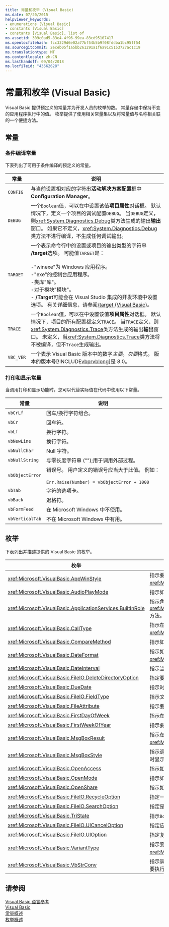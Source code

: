 ```yaml
---
title: 常量和枚举 (Visual Basic)
ms.date: 07/20/2015
helpviewer_keywords:
- enumerations [Visual Basic]
- constants [Visual Basic]
- constants [Visual Basic], list of
ms.assetid: 309c0ad5-83e4-4f96-99ea-83cd95107417
ms.openlocfilehash: fcc3329d6e02a77bf54b5b9f08fddba1bc95ff54
ms.sourcegitcommit: 2eceb05f1a5bb261291a1f6a91c5153727ac1c19
ms.translationtype: MT
ms.contentlocale: zh-CN
ms.lasthandoff: 09/04/2018
ms.locfileid: "43562628"
---
```

# <a name="constants-and-enumerations-visual-basic"></a>常量和枚举 (Visual Basic)
Visual Basic 提供预定义的常量并为开发人员的枚举的数。 常量存储中保持不变的应用程序执行中的值。 枚举提供了使用相关常量集以及将常量值与名称相关联的一个便捷方法。  
  
## <a name="constants"></a>常量  
  
### <a name="conditional-compilation-constants"></a>条件编译常量  
 下表列出了可用于条件编译的预定义的常量。  
  
|**常量**|**说明**|  
|---|---|  
|`CONFIG`|与当前设置相对应的字符串**活动解决方案配置**框中**Configuration Manager**。|  
|`DEBUG`|一个`Boolean`值，可以在中设置该值**项目属性**对话框。 默认情况下，定义一个项目的调试配置`DEBUG`。 当`DEBUG`定义，则<xref:System.Diagnostics.Debug>类方法生成的输出**输出**窗口。 如果它不定义，<xref:System.Diagnostics.Debug>类方法不进行编译，不生成任何调试输出。|  
|`TARGET`|一个表示命令行中的设置或项目的输出类型的字符串 **/target**选项。 可能值`TARGET`是：<br /><br /> -"winexe"为 Windows 应用程序。<br />-"exe"的控制台应用程序。<br />-类库"库"。<br />-对于模块"模块"。<br />- **/Target**可能会在 Visual Studio 集成的开发环境中设置选项。 有关详细信息，请参阅[/target (Visual Basic)](../../visual-basic/reference/command-line-compiler/target.md)。|  
|`TRACE`|一个`Boolean`值，可以在中设置该值**项目属性**对话框。 默认情况下，项目的所有配置都定义`TRACE`。 当`TRACE`定义，则<xref:System.Diagnostics.Trace>类方法生成的输出**输出**窗口。 未定义，当<xref:System.Diagnostics.Trace>类方法将不被编译，但不`Trace`生成输出。|  
|`VBC_VER`|一个表示 Visual Basic 版本中的数字*主要*。*次要*格式。 版本的版本号[!INCLUDE[vbprvblong](~/includes/vbprvblong-md.md)]是 8.0。|  
  
### <a name="print-and-display-constants"></a>打印和显示常量  
 当调用打印和显示功能时，您可以代替实际值在代码中使用以下常量。  
  
|**常量**|**说明**|  
|---|---|  
|`vbCrLf`|回车/换行字符组合。|  
|`vbCr`|回车符。|  
|`vbLf`|换行字符。|  
|`vbNewLine`|换行字符。|  
|`vbNullChar`|Null 字符。|  
|`vbNullString`|与零长度字符串 ("");用于调用外部过程。|  
|`vbObjectError`|错误号。 用户定义的错误号应当大于此值。 例如：<br /><br /> `Err.Raise(Number) = vbObjectError + 1000`|  
|`vbTab`|字符的选项卡。|  
|`vbBack`|退格符。|  
|`vbFormFeed`|在 Microsoft Windows 中不使用。|  
|`vbVerticalTab`|不在 Microsoft Windows 中有用。|  
  
## <a name="enumerations"></a>枚举  
 下表列出并描述提供的 Visual Basic 的枚举。  
  
|枚举|描述|  
|---|---|  
|<xref:Microsoft.VisualBasic.AppWinStyle>|指示要为所调用的程序在调用时使用的窗口样式<xref:Microsoft.VisualBasic.Interaction.Shell%2A>函数。|  
|<xref:Microsoft.VisualBasic.AudioPlayMode>|指示如何在调用音频方法时播放声音。|  
|<xref:Microsoft.VisualBasic.ApplicationServices.BuiltInRole>|指示角色检查调用时的类型<xref:Microsoft.VisualBasic.ApplicationServices.User.IsInRole%2A>方法。|  
|<xref:Microsoft.VisualBasic.CallType>|指示在调用时要调用的过程类型<xref:Microsoft.VisualBasic.Interaction.CallByName%2A>函数。|  
|<xref:Microsoft.VisualBasic.CompareMethod>|指示如何比较字符串时调用比较函数。|  
|<xref:Microsoft.VisualBasic.DateFormat>|指示如何显示日期时调用<xref:Microsoft.VisualBasic.Strings.FormatDateTime%2A>函数。|  
|<xref:Microsoft.VisualBasic.DateInterval>|指示当调用与日期相关的函数时如何确定日期间隔并设置其格式。|  
|<xref:Microsoft.VisualBasic.FileIO.DeleteDirectoryOption>|指定要删除的目录包含文件或目录时应采取的操作。|  
|<xref:Microsoft.VisualBasic.DueDate>|指示时付款何时到期调用财务方法时。|  
|<xref:Microsoft.VisualBasic.FileIO.FieldType>|指示文本字段分隔的还是固定宽度。|  
|<xref:Microsoft.VisualBasic.FileAttribute>|指示要调用文件访问函数时使用的文件属性。|  
|<xref:Microsoft.VisualBasic.FirstDayOfWeek>|指示在调用与日期相关的函数时使用的每周的第一天。|  
|<xref:Microsoft.VisualBasic.FirstWeekOfYear>|指示要在调用与日期相关的函数时使用的年份的第一周。|  
|<xref:Microsoft.VisualBasic.MsgBoxResult>|指示在消息框上按下了哪个按钮，由 <xref:Microsoft.VisualBasic.Interaction.MsgBox%2A> 函数返回。|  
|<xref:Microsoft.VisualBasic.MsgBoxStyle>|指示调用 <xref:Microsoft.VisualBasic.Interaction.MsgBox%2A> 函数时显示的按钮。|  
|<xref:Microsoft.VisualBasic.OpenAccess>|指示如何调用文件访问函数时打开的文件。|  
|<xref:Microsoft.VisualBasic.OpenMode>|指示如何调用文件访问函数时打开的文件。|  
|<xref:Microsoft.VisualBasic.OpenShare>|指示如何调用文件访问函数时打开的文件。|  
|<xref:Microsoft.VisualBasic.FileIO.RecycleOption>|指定一个文件是应永久删除还是放入回收站。|  
|<xref:Microsoft.VisualBasic.FileIO.SearchOption>|指定是否以搜索所有或仅顶级目录。|  
|<xref:Microsoft.VisualBasic.TriState>|指示`Boolean`值或在调用数字格式设置函数时是否应使用默认值。|  
|<xref:Microsoft.VisualBasic.FileIO.UICancelOption>|指定应该是什么如果用户单击这样做**取消**一次操作中。|  
|<xref:Microsoft.VisualBasic.FileIO.UIOption>|指定复制、 删除或移动文件或目录时显示进度对话框。|  
|<xref:Microsoft.VisualBasic.VariantType>|指示变量对象，返回的类型<xref:Microsoft.VisualBasic.Information.VarType%2A>函数。|  
|<xref:Microsoft.VisualBasic.VbStrConv>|指示调用 <xref:Microsoft.VisualBasic.Strings.StrConv%2A> 函数时要执行的转换类型。|  
  
## <a name="see-also"></a>请参阅  
 [Visual Basic 语言参考](../../visual-basic/language-reference/index.md)  
 [Visual Basic](../../visual-basic/index.md)  
 [常量概述](../../visual-basic/programming-guide/language-features/constants-enums/constants-overview.md)  
 [枚举概述](../../visual-basic/programming-guide/language-features/constants-enums/enumerations-overview.md)
